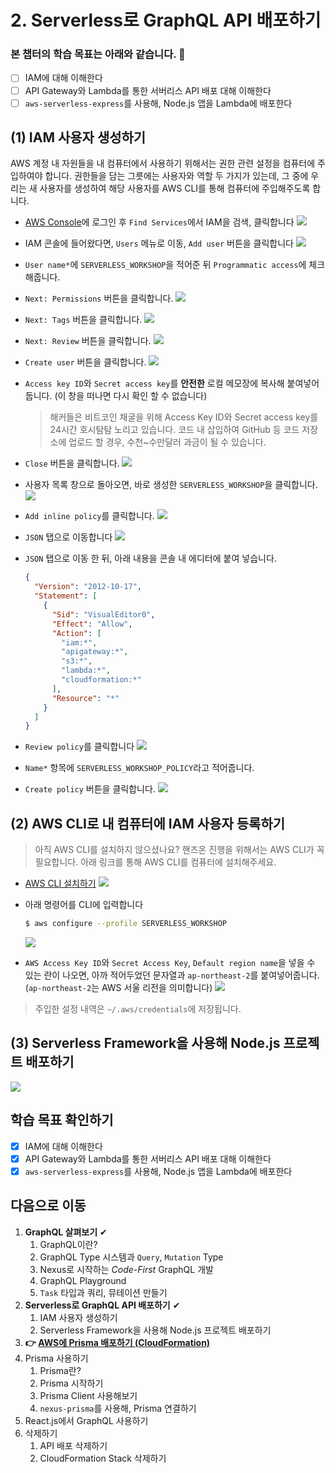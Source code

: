 # 2. Serverless로 GraphQL API 배포하기
### 본 챕터의 학습 목표는 아래와 같습니다. 👏
- [ ] IAM에 대해 이해한다
- [ ] API Gateway와 Lambda를 통한 서버리스 API 배포 대해 이해한다
- [ ] `aws-serverless-express`를 사용해, Node.js 앱을 Lambda에 배포한다

## (1) IAM 사용자 생성하기
AWS 계정 내 자원들을 내 컴퓨터에서 사용하기 위해서는 권한 관련 설정을 컴퓨터에 주입하여야 합니다. 권한들을 담는 그릇에는 사용자와 역할 두 가지가 있는데, 그 중에 우리는 새 사용자를 생성하여 해당 사용자를 AWS CLI를 통해 컴퓨터에 주입해주도록 합니다.

- [AWS Console](https://console.aws.amazon.com)에 로그인 후 `Find Services`에서 IAM을 검색, 클릭합니다
![](./images/screenshot-1.png)

- IAM 콘솔에 들어왔다면, `Users` 메뉴로 이동, `Add user` 버튼을 클릭합니다
![](./images/screenshot-2.png)

- `User name*`에 `SERVERLESS_WORKSHOP`을 적어준 뒤 `Programmatic access`에 체크해줍니다.
- `Next: Permissions` 버튼을 클릭합니다.
![](./images/screenshot-3.png)

- `Next: Tags` 버튼을 클릭합니다.
![](./images/screenshot-4.png)

- `Next: Review` 버튼을 클릭합니다.
![](./images/screenshot-5.png)

- `Create user` 버튼을 클릭합니다.
![](./images/screenshot-6.png)

- `Access key ID`와 `Secret access key`를 **안전한** 로컬 메모장에 복사해 붙여넣어 둡니다. (이 창을 떠나면 다시 확인 할 수 없습니다)
  > 해커들은 비트코인 채굴을 위해 Access Key ID와 Secret access key를 24시간 호시탐탐 노리고 있습니다. 코드 내 삽입하여 GitHub 등 코드 저장소에 업로드 할 경우, 수천~수만달러 과금이 될 수 있습니다.
- `Close` 버튼을 클릭합니다.
  ![](./images/screenshot-7.png)

- 사용자 목록 창으로 돌아오면, 바로 생성한 `SERVERLESS_WORKSHOP`을 클릭합니다.
![](./images/screenshot-8.png)

- `Add inline policy`를 클릭합니다.
![](./images/screenshot-9.png)

- `JSON` 탭으로 이동합니다
![](./images/screenshot-10.png)

- `JSON` 탭으로 이동 한 뒤, 아래 내용을 콘솔 내 에디터에 붙여 넣습니다.

  ```json
  {
    "Version": "2012-10-17",
    "Statement": [
      {
        "Sid": "VisualEditor0",
        "Effect": "Allow",
        "Action": [
          "iam:*",
          "apigateway:*",
          "s3:*",
          "lambda:*",
          "cloudformation:*"
        ],
        "Resource": "*"
      }
    ]
  }
  ```

- `Review policy`를 클릭합니다
![](./images/screenshot-11.png)

- `Name*` 항목에 `SERVERLESS_WORKSHOP_POLICY`라고 적어줍니다.
- `Create policy` 버튼을 클릭합니다.
![](./images/screenshot-12.png)

## (2) AWS CLI로 내 컴퓨터에 IAM 사용자 등록하기
> 아직 AWS CLI를 설치하지 않으셨나요? 핸즈온 진행을 위해서는 AWS CLI가 꼭 필요합니다. 아래 링크를 통해 AWS CLI를 컴퓨터에 설치해주세요.
- [AWS CLI 설치하기](https://aws.amazon.com/ko/cli/)
![](./images/screenshot-13.png)

- 아래 명령어를 CLI에 입력합니다

  ```bash
  $ aws configure --profile SERVERLESS_WORKSHOP
  ```
  ![](./images/screenshot-14.png)

- `AWS Access Key ID`와 `Secret Access Key`, `Default region name`을 넣을 수 있는 란이 나오면, 아까 적어두었던 문자열과 `ap-northeast-2`를 붙여넣어줍니다. (`ap-northeast-2`는 AWS 서울 리전을 의미합니다)
![](./images/screenshot-15.png)

> 주입한 설정 내역은 `~/.aws/credentials`에 저장됩니다.


## (3) Serverless Framework을 사용해 Node.js 프로젝트 배포하기
![](./images/diagram-1.png)

## 학습 목표 확인하기
- [x] IAM에 대해 이해한다
- [x] API Gateway와 Lambda를 통한 서버리스 API 배포 대해 이해한다
- [x] `aws-serverless-express`를 사용해, Node.js 앱을 Lambda에 배포한다

## 다음으로 이동
1. **GraphQL 살펴보기** ✔
    1. GraphQL이란?
    2. GraphQL Type 시스템과 `Query`, `Mutation` Type
    3. Nexus로 시작하는 *Code-First* GraphQL 개발
    4. GraphQL Playground
    5. `Task` 타입과 쿼리, 뮤테이션 만들기
2. **Serverless로 GraphQL API 배포하기** ✔
    1. IAM 사용자 생성하기
    2. Serverless Framework을 사용해 Node.js 프로젝트 배포하기
3. **👉 [AWS에 Prisma 배포하기 (CloudFormation)](/documents/3-prisma-on-aws)**
4. Prisma 사용하기
    1. Prisma란?
    2. Prisma 시작하기
    3. Prisma Client 사용해보기
    4. `nexus-prisma`를 사용해, Prisma 연결하기
5. React.js에서 GraphQL 사용하기
6. 삭제하기
    1. API 배포 삭제하기
    2. CloudFormation Stack 삭제하기
